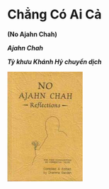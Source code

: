 # Chẳng Có Ai Cả

**(No Ajahn Chah)**

**_Ajahn Chah_**

**_Tỳ khưu Khánh Hỷ chuyển dịch_**

![Bìa sách Chẳng Có Ai Cả - No Ajahn Chah](cover_small.jpg)